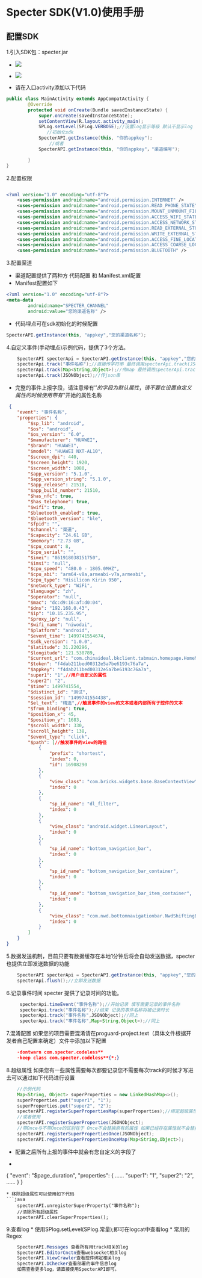 # Specter SDK(V1.0)使用手册

## 配置SDK

 1.引入SDK包：specter.jar

* ![](/assets/图片1.png)

* ![](/assets/图片2.png)
* 请在入口activity添加以下代码

```java
public class MainActivity extends AppCompatActivity {
    	@Override
    	protected void onCreate(Bundle savedInstanceState) {
        	super.onCreate(savedInstanceState);
        	setContentView(R.layout.activity_main);
        	SPLog.setLevel(SPLog.VERBOSE);//设置log显示等级 默认不显示log
               //初始化sdk
        	SpecterAPI.getInstance(this, "你的appkey");
                //或者
            SpecterAPI.getInstance(this, "你的appkey"，"渠道编号");

    	}
}
```
2.配置权限

```xml

<?xml version="1.0" encoding="utf-8"?>
    <uses-permission android:name="android.permission.INTERNET" />
	<uses-permission android:name="android.permission.READ_PHONE_STATE" />
	<uses-permission android:name="android.permission.MOUNT_UNMOUNT_FILESYSTEMS" />
	<uses-permission android:name="android.permission.ACCESS_WIFI_STATE" />
	<uses-permission android:name="android.permission.ACCESS_NETWORK_STATE" />
	<uses-permission android:name="android.permission.READ_EXTERNAL_STORAGE" />
	<uses-permission android:name="android.permission.WRITE_EXTERNAL_STORAGE" />
	<uses-permission android:name="android.permission.ACCESS_FINE_LOCATION" />
	<uses-permission android:name="android.permission.ACCESS_COARSE_LOCATION" />
	<uses-permission android:name="android.permission.BLUETOOTH" />
```
3.配置渠道
* 渠道配置提供了两种方 代码配置 和 Manifest.xml配置
* Manifest配置如下
```xml
<?xml version="1.0" encoding="utf-8"?>
<meta-data
    	android:name="SPECTER_CHANNEL"
    	android:value="您的渠道名称" />
```
* 代码埋点可在sdk初始化的时候配置
```java
SpecterAPI.getInstance(this, "appkey","您的渠道名称");
```

4.自定义事件(手动埋点)示例代码，提供了3个方法。

```java
    SpecterAPI specterApi = SpecterAPI.getInstance(this, "appkey","您的渠道名称");
    specterApi.track("事件名称");//直接传字符串 最终调用specterApi.track(JSONObject)
    specterApi.track(Map<String,Object>);//传map 最终调用specterApi.track(JSONObject)
    specterApi.track(JSONObject);//传json串
```
* 完整的事件上报字段，请注意带有'$'的字段为默认属性，请不要在设置自定义属性的时候使用带有'$'开始的属性名称

```json
 {
    "event": "事件名称",
    "properties": {
        "$sp_lib": "android",
        "$os": "android",
        "$os_version": "6.0",
        "$manufacturer": "HUAWEI",
        "$brand": "HUAWEI",
        "$model": "HUAWEI NXT-AL10",
        "$screen_dpi": 440,
        "$screen_height": 1920,
        "$screen_width": 1080,
        "$app_version": "5.1.0",
        "$app_version_string": "5.1.0",
        "$app_release": 21510,
        "$app_build_number": 21510,
        "$has_nfc": true,
        "$has_telephone": true,
        "$wifi": true,
        "$bluetooth_enabled": true,
        "$bluetooth_version": "ble",
        "$fpid": "",
        "$channel": "渠道",
        "$capacity": "24.61 GB",
        "$memory": "2.73 GB",
        "$cpu_count": 8,
        "$cpu_serial": "",
        "$imei": "861918038151750",
        "$imsi": "null",
        "$cpu_speed": "480.0 - 1805.0MHZ",
        "$cpu_abi": "arm64-v8a,armeabi-v7a,armeabi",
        "$cpu_type": "Hisilicon Kirin 950",
        "$network_type": "WiFi",
        "$language": "zh",
        "$operator": "null",
        "$mac": "dc:d9:16:af:d0:04",
        "$dns": "192.168.0.43",
        "$ip": "10.15.235.95",
        "$proxy_ip": "null",
        "$wifi_name": "niwodai",
        "$platform": "android",
        "$event_time": 1499741554674,
        "$sdk_version": "1.0.0",
        "$latitude": 31.220296,
        "$longitude": 121.530789,
        "$current_url": "com.chinaideal.bkclient.tabmain.homepage.HomeMainAc",
        "$token": "f4dab211bed00312e5a7be6193c76a7a",
        "$appkey": "f4dab211bed00312e5a7be6193c76a7a",
        "super1": "1",//用户自定义的属性
        "super2": "2",
        "$time": 1499741554,
        "$distinct_id": "测试",
        "$session_id": "1499741554438",
        "$el_text": "精选",//触发事件的view的文本或者内部所有子控件的文本
        "$from_binding": true,
        "$position_x": 45,
        "$position_y": 1683,
        "$scroll_width": 330,
        "$scroll_height": 138,
        "$event_type": "click",
        "$path": [//触发事件的view的路径
            {
                "prefix": "shortest",
                "index": 0,
                "id": 16908290
            },
            {
                "view_class": "com.bricks.widgets.base.BaseContextView",
                "index": 0
            },
            {
                "sp_id_name": "dl_filter",
                "index": 0
            },
            {
                "view_class": "android.widget.LinearLayout",
                "index": 0
            },
            {
                "sp_id_name": "bottom_navigation_bar",
                "index": 0
            },
            {
                "sp_id_name": "bottom_navigation_bar_container",
                "index": 0
            },
            {
                "sp_id_name": "bottom_navigation_bar_item_container",
                "index": 0
            },
            {
                "view_class": "com.nwd.bottomnavigationbar.NwdShiftingBottomNavigationTab",
                "index": 0
            }
        ]
    }
}
```

5.数据发送机制，目前只要有数据缓存在本地1分钟后将会自动发送数据，specter也提供立即发送数据的功能

```java
    SpecterAPI specterApi = SpecterAPI.getInstance(this, "appkey","您的渠道名称");
    specterApi.flush();//立即发送数据
```
6.记录事件时间 specter 提供了记录时间的功能。

```java
     specterApi.timeEvent("事件名称");//开始记录 填写需要记录的事件名称
     specterApi.track("事件名称");//结束 记录的事件名称将被记录时长
     specterApi.track("事件名称",JSONObject);//同上
     specterApi.track("事件名称",Map<String,Object>);//同上
```

7.混淆配置 如果您的项目需要混淆请在proguard-project.text（具体文件根据开发者自己配置来确定）文件中添加以下配置

```json
    -dontwarn com.specter.codeless**
    -keep class com.specter.codeless**{*;}
```
8.超级属性 如果您有一些属性需要每次都要记录您不需要每次track的时候才写进去可以通过如下代码进行设置

```java
    //示例代码
    Map<String, Object> superProperties = new LinkedHashMap<>();
    superProperties.put("super1", "1");
    superProperties.put("super2", "2");
    specterAPI.registerSuperPropertiesMap(superProperties);//绑定超级属性
    //或者使用
    specterAPI.registerSuperProperties(JSONObject);
    //带Once与不带Once的区别在于 Once不会替换原有的属性 如果已经存在属性就不会替换
    specterAPI.registerSuperPropertiesOnce(JSONObject);
    specterAPI.registerSuperPropertiesOnceMap(Map<String,Object>);

```
* 配置之后所有上报的事件中就会有您自定义的字段了
* ```json
{
    "event": "$page_duration",
    "properties": {
        ......
        "super1": "1",
        "super2": "2",
        ......
    }
}
```
* 移除超级属性可以使用如下代码
```java
    specterAPI.unregisterSuperProperty("事件名称");
    //清除所有超级属性
    specterAPI.clearSuperProperties();
```

9.查看log
	   * 使用SPlog.setLevel(SPlog.常量);即可在logcat中查看log
	   * 常用的Regex	
	
```java
    SpecterAPI.Messages 查看所有用track相关的log
    SpecterAPI.EditorCnctn查看websocket相关log
    SpecterAPI.ViewCrawler查看控件绑定相关log
    SpecterAPI.DChecker查看部署的事件信息log
    如需查看更多log，请直接使用SpecterAPI即可。

```	

